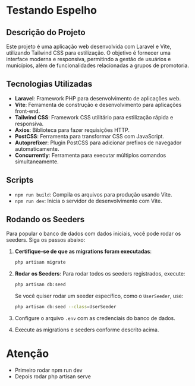 # Testando Espelho

## Descrição do Projeto

Este projeto é uma aplicação web desenvolvida com Laravel e Vite, utilizando Tailwind CSS para estilização. O objetivo é fornecer uma interface moderna e responsiva, permitindo a gestão de usuários e municípios, além de funcionalidades relacionadas a grupos de promotoria.

## Tecnologias Utilizadas

- **Laravel**: Framework PHP para desenvolvimento de aplicações web.
- **Vite**: Ferramenta de construção e desenvolvimento para aplicações front-end.
- **Tailwind CSS**: Framework CSS utilitário para estilização rápida e responsiva.
- **Axios**: Biblioteca para fazer requisições HTTP.
- **PostCSS**: Ferramenta para transformar CSS com JavaScript.
- **Autoprefixer**: Plugin PostCSS para adicionar prefixos de navegador automaticamente.
- **Concurrently**: Ferramenta para executar múltiplos comandos simultaneamente.

## Scripts

- `npm run build`: Compila os arquivos para produção usando Vite.
- `npm run dev`: Inicia o servidor de desenvolvimento com Vite.

## Rodando os Seeders

Para popular o banco de dados com dados iniciais, você pode rodar os seeders. Siga os passos abaixo:

1. **Certifique-se de que as migrations foram executadas**:
   ```bash
   php artisan migrate
   ```

2. **Rodar os Seeders**:
   Para rodar todos os seeders registrados, execute:
   ```bash
   php artisan db:seed
   ```

   Se você quiser rodar um seeder específico, como o `UserSeeder`, use:
   ```bash
   php artisan db:seed --class=UserSeeder
   ```

3. Configure o arquivo `.env` com as credenciais do banco de dados.

4. Execute as migrations e seeders conforme descrito acima.

# Atenção
 - Primeiro rodar npm run dev
 - Depois rodar php artisan serve


